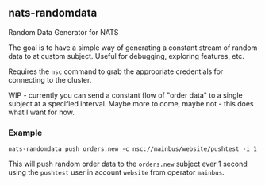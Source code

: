 nats-randomdata
---

Random Data Generator for NATS

The goal is to have a simple way of generating a constant stream of random data to at custom subject. Useful for debugging, exploring features, etc.

Requires the `nsc` command to grab the appropriate credentials for connecting to the cluster.

WIP - currently you can send a constant flow of "order data" to a single subject at a specified interval. Maybe more to come, maybe not - this does what I want for now.


### Example

```shell
nats-randomdata push orders.new -c nsc://mainbus/website/pushtest -i 1
```

This will push random order data to the `orders.new` subject ever 1 second using the `pushtest` user in account `website` from operator `mainbus`.

